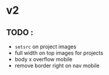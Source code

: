 # v2
## TODO :
* `setsrc` on project images
* full width on top images for projects
* body x overflow mobile
* remove border right on nav mobile

